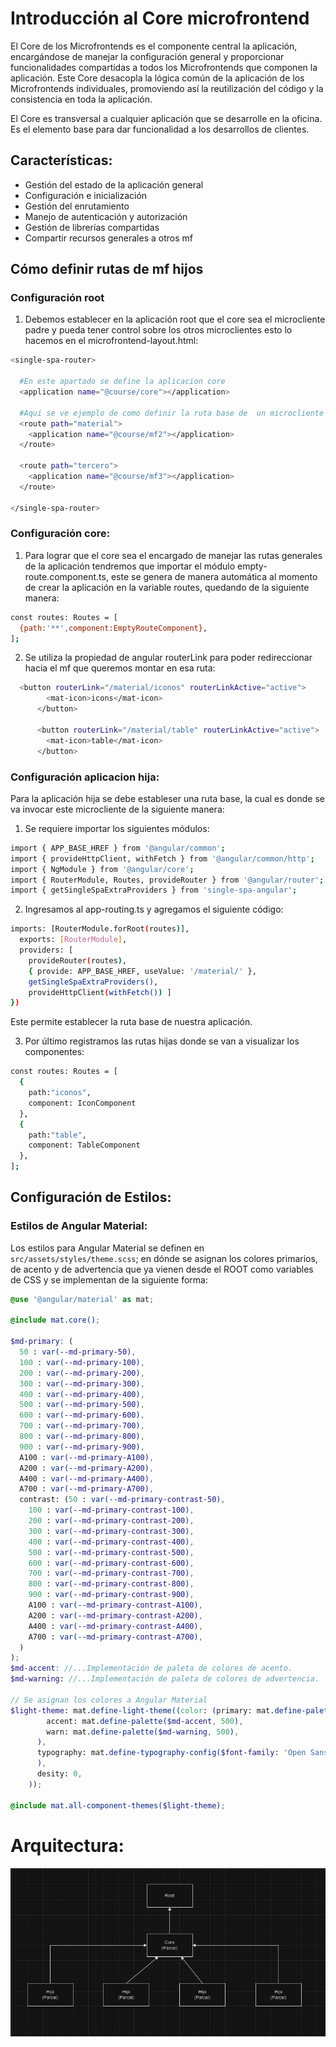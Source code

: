 # Introducción al Core microfrontend

El Core de los Microfrontends es el componente central la aplicación, encargándose de manejar la configuración general y proporcionar funcionalidades compartidas a todos los Microfrontends que componen la aplicación. Este Core desacopla la lógica común de la aplicación de los Microfrontends individuales, promoviendo así la reutilización del código y la consistencia en toda la aplicación.

El Core es transversal a cualquier aplicación que se desarrolle en la oficina. Es el elemento base para dar funcionalidad a los desarrollos de clientes. 

## Características:

<ul>
<li>Gestión del estado de la aplicación general</li>
<li>Configuración e inicialización</li>
<li>Gestión del enrutamiento</li>
<li>Manejo de autenticación y autorización</li>
<li>Gestión de librerías compartidas</li>
<li>Compartir recursos generales a otros mf</li>
</ul>

## Cómo definir rutas de mf hijos

### Configuración root

1. Debemos establecer en la aplicación root que el core sea el microcliente padre y pueda tener control sobre los otros microclientes esto lo hacemos en el microfrontend-layout.html:

```bash
<single-spa-router>

  #En este apartado se define la aplicacion core
  <application name="@course/core"></application>

  #Aqui se ve ejemplo de como definir la ruta base de  un microcliente parcel hijo 
  <route path="material">
    <application name="@course/mf2"></application>
  </route>

  <route path="tercero">
    <application name="@course/mf3"></application>
  </route>

</single-spa-router>
```

### Configuración core:

1. Para lograr que el core sea el encargado de manejar las rutas generales de la aplicación tendremos que importar el módulo empty-route.component.ts, este se genera de manera automática al momento de crear la aplicación en la variable routes, quedando de la siguiente manera: 

```bash
const routes: Routes = [
  {path:'**',component:EmptyRouteComponent},
];
```

2. Se utiliza la propiedad de angular routerLink para poder redireccionar hacia el mf que queremos montar en esa ruta:

```bash
  <button routerLink="/material/iconos" routerLinkActive="active">
        <mat-icon>icons</mat-icon>
      </button>

      <button routerLink="/material/table" routerLinkActive="active">
        <mat-icon>table</mat-icon>
      </button>

```
### Configuración aplicacion hija:

Para la aplicación hija se debe estableser una ruta base, la cual es donde se va invocar este microcliente de la siguiente manera:

1. Se requiere importar los siguientes módulos:

```bash
import { APP_BASE_HREF } from '@angular/common';
import { provideHttpClient, withFetch } from '@angular/common/http';
import { NgModule } from '@angular/core';
import { RouterModule, Routes, provideRouter } from '@angular/router';
import { getSingleSpaExtraProviders } from 'single-spa-angular';
```


2. Ingresamos al app-routing.ts y agregamos el siguiente código:

```bash
imports: [RouterModule.forRoot(routes)],
  exports: [RouterModule],
  providers: [ 
    provideRouter(routes),
    { provide: APP_BASE_HREF, useValue: '/material/' },
    getSingleSpaExtraProviders(),
    provideHttpClient(withFetch()) ]
})
```
Este permite establecer la ruta base de nuestra aplicación.

3. Por último registramos las rutas hijas donde se van a visualizar los componentes:

```bash
const routes: Routes = [
  {
    path:"iconos", 
    component: IconComponent
  },
  {
    path:"table", 
    component: TableComponent
  },
];
```
## Configuración de Estilos:

### Estilos de Angular Material:
Los estilos para Angular Material se definen en `src/assets/styles/theme.scss`; en dónde se asignan los colores primarios, de acento y de advertencia que ya vienen desde el ROOT como variables de CSS y se implementan de la siguiente forma:

```scss
@use '@angular/material' as mat;

@include mat.core();

$md-primary: (
  50 : var(--md-primary-50),
  100 : var(--md-primary-100),
  200 : var(--md-primary-200),
  300 : var(--md-primary-300),
  400 : var(--md-primary-400),
  500 : var(--md-primary-500),
  600 : var(--md-primary-600),
  700 : var(--md-primary-700),
  800 : var(--md-primary-800),
  900 : var(--md-primary-900),
  A100 : var(--md-primary-A100),
  A200 : var(--md-primary-A200),
  A400 : var(--md-primary-A400),
  A700 : var(--md-primary-A700),
  contrast: (50 : var(--md-primary-contrast-50),
    100 : var(--md-primary-contrast-100),
    200 : var(--md-primary-contrast-200),
    300 : var(--md-primary-contrast-300),
    400 : var(--md-primary-contrast-400),
    500 : var(--md-primary-contrast-500),
    600 : var(--md-primary-contrast-600),
    700 : var(--md-primary-contrast-700),
    800 : var(--md-primary-contrast-800),
    900 : var(--md-primary-contrast-900),
    A100 : var(--md-primary-contrast-A100),
    A200 : var(--md-primary-contrast-A200),
    A400 : var(--md-primary-contrast-A400),
    A700 : var(--md-primary-contrast-A700),
  )
);
$md-accent: //...Implementación de paleta de colores de acento.
$md-warning: //...Implementación de paleta de colores de advertencia.

// Se asignan los colores a Angular Material
$light-theme: mat.define-light-theme((color: (primary: mat.define-palette($md-primary, 500),
        accent: mat.define-palette($md-accent, 500),
        warn: mat.define-palette($md-warning, 500),
      ),
      typography: mat.define-typography-config($font-family: 'Open Sans',
      ),
      desity: 0,
    ));

@include mat.all-component-themes($light-theme);
```

# Arquitectura:

![alt text](img/image.png)












